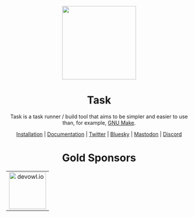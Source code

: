 <div align="center">
  <a href="https://taskfile.dev">
    <img src="https://taskfile.dev/img/logo.svg" width="200px" height="200px" />
  </a>

  <h1>Task</h1>

  <p>
    Task is a task runner / build tool that aims to be simpler and easier to use than, for example, <a href="https://www.gnu.org/software/make/">GNU Make</a>.
  </p>

  <p>
    <a href="https://taskfile.dev/installation/">Installation</a> | <a href="https://taskfile.dev/usage/">Documentation</a> | <a href="https://twitter.com/taskfiledev">Twitter</a> | <a href="https://bsky.app/profile/taskfile.dev">Bluesky</a> | <a href="https://fosstodon.org/@task">Mastodon</a> | <a href="https://discord.gg/6TY36E39UK">Discord</a>
  </p>

  <h1>Gold Sponsors</h1>

  <table>
    <tr>
      <td align="center" valign="middle">
        <a target="_blank" href="https://devowl.io">
          <img src="https://devowl.io/wp-content/uploads/2022/03/devowl-io-logo.svg" height="100px" title="devowl.io" />
        </a>
      </td>
    </tr>
  </table>
</div>
